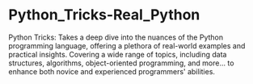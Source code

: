 # Python_Tricks-Real_Python
Python Tricks: Takes a deep dive into the nuances of the Python programming language, offering a plethora of real-world examples and practical insights. Covering a wide range of topics, including data structures, algorithms, object-oriented programming, and more... to enhance both novice and experienced programmers' abilities.
